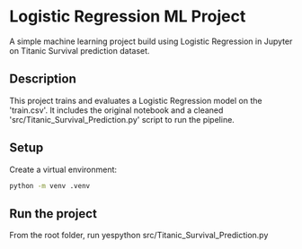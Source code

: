 # Logistic Regression ML Project
A simple machine learning project build using Logistic Regression in Jupyter on Titanic Survival prediction dataset.

## Description
This project trains and evaluates a Logistic Regression model on the 'train.csv'. It includes the original notebook and a cleaned 'src/Titanic_Survival_Prediction.py' script to run the pipeline.

## Setup
Create a virtual environment:
```bash
python -m venv .venv
```
## Run the project
From the root folder, run yespython src/Titanic_Survival_Prediction.py